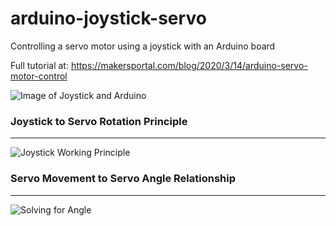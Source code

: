 # arduino-joystick-servo
Controlling a servo motor using a joystick with an Arduino board

Full tutorial at: https://makersportal.com/blog/2020/3/14/arduino-servo-motor-control

![Image of Joystick and Arduino](https://images.squarespace-cdn.com/content/v1/59b037304c0dbfb092fbe894/1584747231508-3HFU2BTHHREWS23OFTGP/ke17ZwdGBToddI8pDm48kLkXF2pIyv_F2eUT9F60jBl7gQa3H78H3Y0txjaiv_0fDoOvxcdMmMKkDsyUqMSsMWxHk725yiiHCCLfrh8O1z4YTzHvnKhyp6Da-NYroOW3ZGjoBKy3azqku80C789l0iyqMbMesKd95J-X4EagrgU9L3Sa3U8cogeb0tjXbfawd0urKshkc5MgdBeJmALQKw/servo_joystick_example.JPG?format=750w)

### Joystick to Servo Rotation Principle
------
![Joystick Working Principle](https://images.squarespace-cdn.com/content/v1/59b037304c0dbfb092fbe894/1584742974734-W297DFKL5K0VJDM0DDT8/ke17ZwdGBToddI8pDm48kASgtJqqMf87U2M8uqsyFMRZw-zPPgdn4jUwVcJE1ZvWQUxwkmyExglNqGp0IvTJZamWLI2zvYWH8K3-s_4yszcp2ryTI0HqTOaaUohrI8PIqF2L3mi1f_YmCPzSmxupZzltcyaGJeDgjSuKPDXGmrc/joystick_diagram_theta.png?format=500w)

### Servo Movement to Servo Angle Relationship
------
![Solving for Angle](https://images.squarespace-cdn.com/content/v1/59b037304c0dbfb092fbe894/1584742562530-QSBSH8HZUG1ADJV3I8B4/ke17ZwdGBToddI8pDm48kG8P-48koBpKUyAby8XFAKRZw-zPPgdn4jUwVcJE1ZvWEtT5uBSRWt4vQZAgTJucoTqqXjS3CfNDSuuf31e0tVF00nU0xNzzvqVw-SHu5W7VrUGKpEp9HPCGAiNhEPJ3I-87Nsj43NRAr6WuWZv5DKs/angle_from_joystick_eqn.png?format=500w)
